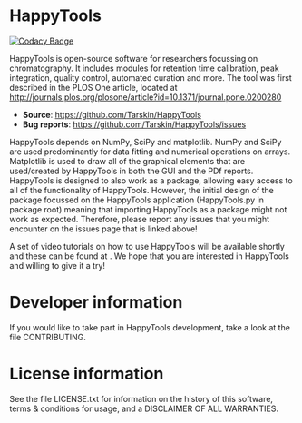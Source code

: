 # HappyTools
[![Codacy Badge](https://api.codacy.com/project/badge/Grade/b49bbfd1739f40b99dad45418b42e31e)](https://www.codacy.com/project/Tarskin/HappyTools/dashboard?utm_source=github.com&amp;utm_medium=referral&amp;utm_content=Tarskin/HappyTools&amp;utm_campaign=Badge_Grade_Dashboard)

HappyTools is open-source software for researchers focussing on chromatography. It includes modules for retention time calibration, peak integration, quality control, automated curation and more. The tool was first described in the PLOS One article, located at http://journals.plos.org/plosone/article?id=10.1371/journal.pone.0200280

* __Source__: https://github.com/Tarskin/HappyTools
* __Bug reports__: https://github.com/Tarskin/HappyTools/issues

HappyTools depends on NumPy, SciPy and matplotlib. NumPy and SciPy are used predominantly for data fitting and numerical operations on arrays. Matplotlib is used to draw all of the graphical elements that are used/created by HappyTools in both the GUI and the PDf reports. HappyTools is designed to also work as a package, allowing easy access to all of the functionality of HappyTools. However, the initial design of the package focussed on the HappyTools application (HappyTools.py in package root) meaning that importing HappyTools as a package might not work as expected. Therefore, please report any issues that you might encounter on the issues page that is linked above!

A set of video tutorials on how to use HappyTools will be available shortly and these can be found at <insert link once done>. We hope that you are interested in HappyTools and willing to give it a try!

# Developer information
If you would like to take part in HappyTools development, take a look at the file CONTRIBUTING.

# License information
See the file LICENSE.txt for information on the history of this software, terms & conditions for usage, and a DISCLAIMER OF ALL WARRANTIES.
